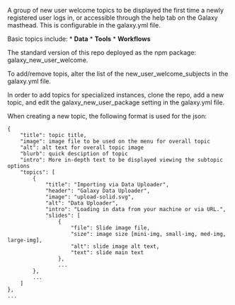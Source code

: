 A group of new user welcome topics to be displayed the first time a newly registered user logs in, or accessible through the help tab on the Galaxy masthead. This is configurable in the galaxy.yml file.

Basic topics include:
    * **Data**
    * **Tools**
    * **Workflows**

The standard version of this repo deployed as the npm package: galaxy_new_user_welcome.

To add/remove topis, alter the list of the new_user_welcome_subjects in the galaxy.yml file.

In order to add topics for specialized instances, clone the repo, add a new topic, and edit the galaxy_new_user_package setting in the galaxy.yml file.

When creating a new topic, the following format is used for the json:

```
{
    "title": topic title,
    "image": image file to be used on the menu for overall topic
    "alt": alt text for overall topic image
    "blurb": quick desciption of topic
    "intro": More in-depth text to be displayed viewing the subtopic options
    "topics": [
        {
            "title": "Importing via Data Uploader",
            "header": "Galaxy Data Uploader",
            "image": "upload-solid.svg",
            "alt": "Data Uploader",
            "intro": "Loading in data from your machine or via URL.",
            "slides": [
                {
                    "file": Slide image file, 
                    "size": image size [mini-img, small-img, med-img, large-img],
                    "alt": slide image alt text,
                    "text": slide main text
                },
                ...
        },
        ...
    ]
},
...
```